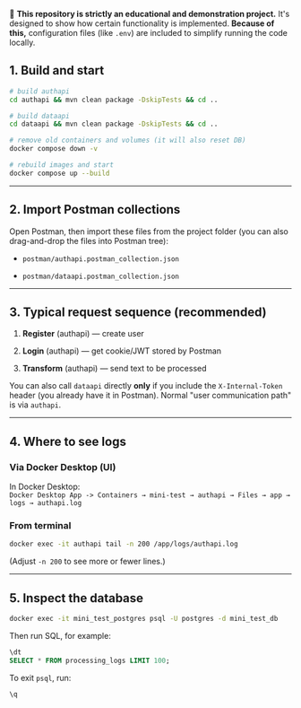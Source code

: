 🛑 **This repository is strictly an educational and demonstration project.** It's designed to show how certain functionality is implemented. **Because of this,** configuration files (like `.env`) are included to simplify running the code locally.

## 1. Build and start

```bash
# build authapi
cd authapi && mvn clean package -DskipTests && cd ..

# build dataapi
cd dataapi && mvn clean package -DskipTests && cd ..

# remove old containers and volumes (it will also reset DB)
docker compose down -v

# rebuild images and start
docker compose up --build
```

---

## 2. Import Postman collections

Open Postman, then import these files from the project folder (you can also drag-and-drop the files into Postman tree):

- `postman/authapi.postman_collection.json`

- `postman/dataapi.postman_collection.json`

---

## 3. Typical request sequence (recommended)

1. **Register** (authapi) — create user

2. **Login** (authapi) — get cookie/JWT stored by Postman

3. **Transform** (authapi) — send text to be processed

You can also call `dataapi` directly **only** if you include the `X-Internal-Token` header (you already have it in Postman). Normal "user communication path" is via `authapi`.

---

## 4. Where to see logs

### Via Docker Desktop (UI)

In Docker Desktop:  
`Docker Desktop App -> Containers → mini-test → authapi → Files → app → logs → authapi.log`

### From terminal

```bash
docker exec -it authapi tail -n 200 /app/logs/authapi.log
```

(Adjust `-n 200` to see more or fewer lines.)

---

## 5. Inspect the database

```bash
docker exec -it mini_test_postgres psql -U postgres -d mini_test_db
```

Then run SQL, for example:

```sql
\dt
SELECT * FROM processing_logs LIMIT 100;
```

To exit `psql`, run:

```sql
\q
```
